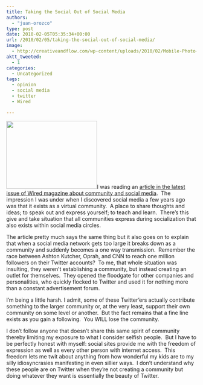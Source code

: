 ```yaml
---
title: Taking the Social Out of Social Media
authors: 
  - "juan-orozco"
type: post
date: 2010-02-05T05:35:34+00:00
url: /2010/02/05/taking-the-social-out-of-social-media/
image:
  - http://creativeandflow.com/wp-content/uploads/2010/02/Mobile-Photo-Feb-5-2010-12-43-54-AM.jpg
aktt_tweeted:
  - 1
categories:
  - Uncategorized
tags:
  - opinion
  - social media
  - twitter
  - Wired

---
```

<img class="alignleft size-medium wp-image-1946" title="Follower-count" src="https://i2.wp.com/creativeandflow.com/wp-content/uploads/2010/02/Mobile-Photo-Feb-5-2010-12-43-54-AM-300x225.jpg?resize=240%2C180" alt="" width="240" height="180" data-recalc-dims="1" />I was reading an [article in the latest issue of Wired magazine about community and social media][1].  The impression I was under when I discovered social media a few years ago was that it exists as a virtual community.  A place to share thoughts and ideas; to speak out and express yourself; to teach and learn.  There’s this give and take situation that all communities express during socialization that also exists within social media circles.

The article pretty much says the same thing but it also goes on to explain that when a social media network gets too large it breaks down as a community and suddenly becomes a one way transmission.  Remember the race between Ashton Kutcher, Oprah, and CNN to reach one million followers on their Twitter accounts?  To me, that whole situation was insulting, they weren’t establishing a community, but instead creating an outlet for themselves.  They opened the floodgate for other companies and personalities, who quickly flocked to Twitter and used it for nothing more than a constant advertisement forum.

I’m being a little harsh. I admit, some of these Twitter’ers actually contribute something to the larger community or, at the very least, support their own community on some level or another.  But the fact remains that a fine line exists as you gain a following.  You WILL lose the community.

I don’t follow anyone that doesn’t share this same spirit of community thereby limiting my exposure to what I consider selfish people.  But I have to be perfectly honest with myself: social sites provide me with the freedom of expression as well as every other person with internet access.  This freedom lets me twit about anything from how wonderful my kids are to my silly idiosyncrasies manifesting in even sillier ways.  I don’t understand why these people are on Twitter when they’re not creating a community but doing whatever they want is essentially the beauty of Twitter.

 [1]: http://www.wired.com/magazine/2010/01/st_thompson_obscurity/